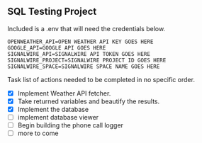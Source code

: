 SQL Testing Project
---------
Included is a .env that will need the credentials below.
```dotenv
OPENWEATHER_API=OPEN WEATHER API KEY GOES HERE
GOOGLE_API=GOOGLE API GOES HERE
SIGNALWIRE_API=SIGNALWIRE API TOKEN GOES HERE
SIGNALWIRE_PROJECT=SIGNALWIRE PROJECT ID GOES HERE
SIGNALWIRE_SPACE=SIGNALWIRE SPACE NAME GOES HERE
```
Task list of actions needed to be completed in no specific order.
- [x] Implement Weather API fetcher.
- [x] Take returned variables and beautify the results.
- [x] Implement the database
- [ ] implement database viewer
- [ ] Begin building the phone call logger
- [ ] more to come